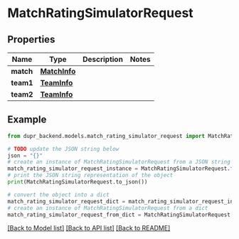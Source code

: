 # MatchRatingSimulatorRequest


## Properties

Name | Type | Description | Notes
------------ | ------------- | ------------- | -------------
**match** | [**MatchInfo**](MatchInfo.md) |  | 
**team1** | [**TeamInfo**](TeamInfo.md) |  | 
**team2** | [**TeamInfo**](TeamInfo.md) |  | 

## Example

```python
from dupr_backend.models.match_rating_simulator_request import MatchRatingSimulatorRequest

# TODO update the JSON string below
json = "{}"
# create an instance of MatchRatingSimulatorRequest from a JSON string
match_rating_simulator_request_instance = MatchRatingSimulatorRequest.from_json(json)
# print the JSON string representation of the object
print(MatchRatingSimulatorRequest.to_json())

# convert the object into a dict
match_rating_simulator_request_dict = match_rating_simulator_request_instance.to_dict()
# create an instance of MatchRatingSimulatorRequest from a dict
match_rating_simulator_request_from_dict = MatchRatingSimulatorRequest.from_dict(match_rating_simulator_request_dict)
```
[[Back to Model list]](../README.md#documentation-for-models) [[Back to API list]](../README.md#documentation-for-api-endpoints) [[Back to README]](../README.md)


